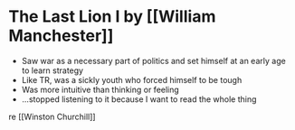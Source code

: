 
# The Last Lion I by [[William Manchester]]

* Saw war as a necessary part of politics and set himself at an early age to learn strategy
* Like TR, was a sickly youth who forced himself to be tough 
* Was more intuitive than thinking or feeling 
* ...stopped listening to it because I want to read the whole thing

re [[Winston Churchill]]



